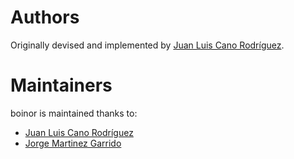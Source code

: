 # Authors

Originally devised and implemented by [Juan Luis Cano Rodríguez](mailto:hello@juanlu.space).


# Maintainers

boinor is maintained thanks to:

* [Juan Luis Cano Rodríguez](mailto:hello@juanlu.space)
* [Jorge Martinez Garrido](mailto:contact@jorgemartinez.space)
